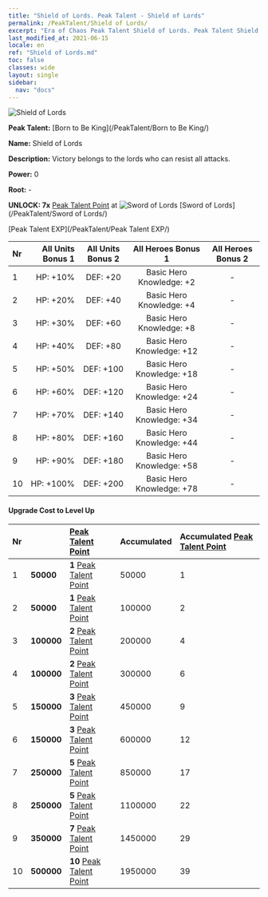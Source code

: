 ```yaml
---
title: "Shield of Lords. Peak Talent - Shield of Lords"
permalink: /PeakTalent/Shield of Lords/
excerpt: "Era of Chaos Peak Talent Shield of Lords. Peak Talent Shield of Lords. Shield of Lords"
last_modified_at: 2021-06-15
locale: en
ref: "Shield of Lords.md"
toc: false
classes: wide
layout: single
sidebar:
  nav: "docs"
---
```


  ![Shield of Lords](/images/pt/talent_4302.png)

  **Peak Talent:** [Born to Be King](/PeakTalent/Born to Be King/)

  **Name:** Shield of Lords

  **Description:** Victory belongs to the lords who can resist all attacks.

  **Power:** 0

  **Root:** -

  **UNLOCK: 7x** [Peak Talent Point](/Items/con_934/) at ![Sword of Lords](/images/pt/talent_4301.png) [Sword of Lords](/PeakTalent/Sword of Lords/)

  [Peak Talent EXP](/PeakTalent/Peak Talent EXP/)

  | Nr | All Units Bonus 1 | All Units Bonus 2 | All Heroes Bonus 1 | All Heroes Bonus 2 |
  |:---|--------------:|:-------------:|:-------------:|:-------------:|
  | 1 | HP: +10% | DEF: +20 | Basic Hero Knowledge: +2 | - |
  | 2 | HP: +20% | DEF: +40 | Basic Hero Knowledge: +4 | - |
  | 3 | HP: +30% | DEF: +60 | Basic Hero Knowledge: +8 | - |
  | 4 | HP: +40% | DEF: +80 | Basic Hero Knowledge: +12 | - |
  | 5 | HP: +50% | DEF: +100 | Basic Hero Knowledge: +18 | - |
  | 6 | HP: +60% | DEF: +120 | Basic Hero Knowledge: +24 | - |
  | 7 | HP: +70% | DEF: +140 | Basic Hero Knowledge: +34 | - |
  | 8 | HP: +80% | DEF: +160 | Basic Hero Knowledge: +44 | - |
  | 9 | HP: +90% | DEF: +180 | Basic Hero Knowledge: +58 | - |
  | 10 | HP: +100% | DEF: +200 | Basic Hero Knowledge: +78 | - |


#### Upgrade Cost to Level Up

  | Nr | <i class="fas fa-coins"/> | [Peak Talent Point](/Items/con_934/) | Accumulated <i class="fas fa-coins"/> | Accumulated [Peak Talent Point](/Items/con_934/) |
  |:---|:--------------|:-------------|:-------------|:-------------|
  | 1 | **50000** | **1** [Peak Talent Point](/Items/con_934/) | 50000 | 1 |
  | 2 | **50000** | **1** [Peak Talent Point](/Items/con_934/) | 100000 | 2 |
  | 3 | **100000** | **2** [Peak Talent Point](/Items/con_934/) | 200000 | 4 |
  | 4 | **100000** | **2** [Peak Talent Point](/Items/con_934/) | 300000 | 6 |
  | 5 | **150000** | **3** [Peak Talent Point](/Items/con_934/) | 450000 | 9 |
  | 6 | **150000** | **3** [Peak Talent Point](/Items/con_934/) | 600000 | 12 |
  | 7 | **250000** | **5** [Peak Talent Point](/Items/con_934/) | 850000 | 17 |
  | 8 | **250000** | **5** [Peak Talent Point](/Items/con_934/) | 1100000 | 22 |
  | 9 | **350000** | **7** [Peak Talent Point](/Items/con_934/) | 1450000 | 29 |
  | 10 | **500000** | **10** [Peak Talent Point](/Items/con_934/) | 1950000 | 39 |
